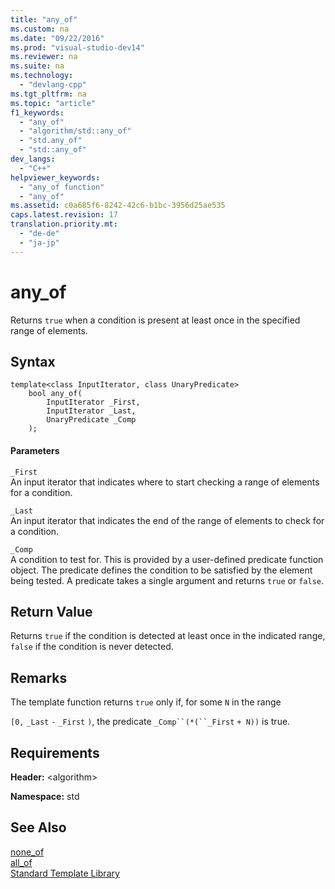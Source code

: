 ```yaml
---
title: "any_of"
ms.custom: na
ms.date: "09/22/2016"
ms.prod: "visual-studio-dev14"
ms.reviewer: na
ms.suite: na
ms.technology: 
  - "devlang-cpp"
ms.tgt_pltfrm: na
ms.topic: "article"
f1_keywords: 
  - "any_of"
  - "algorithm/std::any_of"
  - "std.any_of"
  - "std::any_of"
dev_langs: 
  - "C++"
helpviewer_keywords: 
  - "any_of function"
  - "any_of"
ms.assetid: c0a685f6-8242-42c6-b1bc-3956d25ae535
caps.latest.revision: 17
translation.priority.mt: 
  - "de-de"
  - "ja-jp"
---
```

# any_of
Returns `true` when a condition is present at least once in the specified range of elements.  
  
## Syntax  
  
```  
template<class InputIterator, class UnaryPredicate>  
    bool any_of(  
        InputIterator _First,   
        InputIterator _Last,   
        UnaryPredicate _Comp  
    );  
```  
  
#### Parameters  
 `_First`  
 An input iterator that indicates where to start checking a range of elements for a condition.  
  
 `_Last`  
 An input iterator that indicates the end of the range of elements to check for a condition.  
  
 `_Comp`  
 A condition to test for. This is provided by a user-defined predicate function object. The predicate defines the condition to be satisfied by the element being tested. A predicate takes a single argument and returns `true` or `false`.  
  
## Return Value  
 Returns `true` if the condition is detected at least once in the indicated range, `false` if the condition is never detected.  
  
## Remarks  
 The template function returns `true` only if, for some `N` in the range  
  
 `[0,`  `_Last`  `-`  `_First` `)`, the predicate `_Comp``(*(``_First` `+ N))` is true.  
  
## Requirements  
 **Header:** \<algorithm>  
  
 **Namespace:** std  
  
## See Also  
 [none_of](../vs140/none_of.md)   
 [all_of](../vs140/all_of.md)   
 [Standard Template Library](../vs140/standard-template-library.md)
